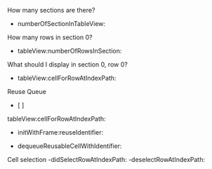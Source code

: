 How many sections are there?

- numberOfSectionInTableView:

How many rows in section 0?
- tableView:numberOfRowsInSection:

What should I display in section 0, row 0?
- tableView:cellForRowAtIndexPath:



Reuse Queue
- [ ]


tableView:cellForRowAtIndexPath:

- initWithFrame:reuseIdentifier:

- dequeueReusableCellWithIdentifier:



Cell selection
-didSelectRowAtIndexPath:
-deselectRowAtIndexPath:

